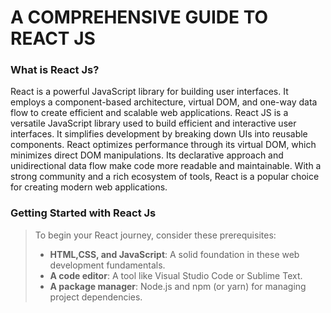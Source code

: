 <h1>A COMPREHENSIVE GUIDE TO REACT JS</h1>
<h3> What is React Js?</h3>
<p> React is a powerful JavaScript library for building user interfaces. It employs a component-based architecture, virtual DOM, and one-way data flow to create efficient and scalable web applications. React JS is a versatile JavaScript library used to build efficient and interactive user interfaces. It simplifies development by breaking down UIs into reusable components. React optimizes performance through its virtual DOM, which minimizes direct DOM manipulations. Its declarative approach and unidirectional data flow make code more readable and maintainable. With a strong community and a rich ecosystem of tools, React is a popular choice for creating modern web applications.</p>
<h3>Getting Started with React Js</h3>
<blockquote><p>To begin your React journey, consider these prerequisites:
<ul>
<li><strong>HTML,CSS, and JavaScript</strong>: A solid foundation in these web development fundamentals.</li>
<li><strong>A code editor</strong>: A tool like Visual Studio Code or Sublime Text.</li>
<li><strong>A package manager</strong>: Node.js and npm (or yarn) for managing project dependencies.</li>
</ul><p></blockquote>






